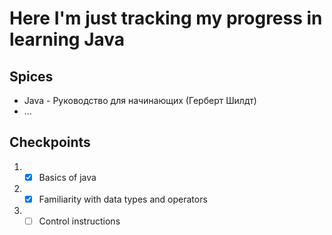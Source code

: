 # Here I'm just tracking my progress in learning Java

## Spices

- Java - Руководство для начинающих (Герберт Шилдт)
- ...

## Checkpoints

1) - [x] Basics of java
2) - [x] Familiarity with data types and operators
3) - [ ] Control instructions
